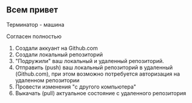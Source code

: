 ## Всем привет

Терминатор - машина

Согласен полностью 

1. Создали аккуант на Github.com
2. Создали локальный репозиторий
3. "Подружили" ваш локальный и удаленный репозиторий.
4. Отправить (push) ваш локальный репозиторий в удаленный (Github.com), при этом возможно потребуется авторизация на удаленном репозитории
5. Провести изменения "с другого компьютера"
6. Выкачать (pull) актуальное состояние с удаленного репозитория
